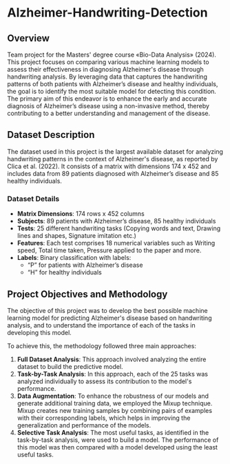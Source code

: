 # Alzheimer-Handwriting-Detection


## Overview
Team project for the Masters' degree course «Bio-Data Analysis» (2024). This project focuses on comparing various machine learning models to assess their effectiveness in diagnosing Alzheimer's disease through handwriting analysis. By leveraging data that captures the handwriting patterns of both patients with Alzheimer’s disease and healthy individuals, the goal is to identify the most suitable model for detecting this condition. The primary aim of this endeavor is to enhance the early and accurate diagnosis of Alzheimer’s disease using a non-invasive method, thereby contributing to a better understanding and management of the disease.

## Dataset Description

The dataset used in this project is the largest available dataset for analyzing handwriting patterns in the context of Alzheimer's disease, as reported by Clica et al. (2022). It consists of a matrix with dimensions 174 x 452 and includes data from 89 patients diagnosed with Alzheimer’s disease and 85 healthy individuals.

### Dataset Details

- **Matrix Dimensions**: 174 rows x 452 columns
- **Subjects**: 89 patients with Alzheimer’s disease, 85 healthy individuals
- **Tests**: 25 different handwriting tasks (Copying words and text, Drawing lines and shapes, Signature imitation etc.)
- **Features**: Each test comprises 18 numerical variables such as Writing speed, Total time taken, Pressure applied to the paper and more.
- **Labels**: Binary classification with labels:
  - “P” for patients with Alzheimer’s disease
  - “H” for healthy individuals


## Project Objectives and Methodology

The objective of this project was to develop the best possible machine learning model for predicting Alzheimer's disease based on handwriting analysis, and to understand the importance of each of the tasks in developing this model.

To achieve this, the methodology followed three main approaches:

1. **Full Dataset Analysis**: This approach involved analyzing the entire dataset to build the predictive model.
2. **Task-by-Task Analysis**: In this approach, each of the 25 tasks was analyzed individually to assess its contribution to the model's performance.
3. **Data Augmentation**: To enhance the robustness of our models and generate additional training data, we employed the Mixup technique. Mixup creates new training samples by combining pairs of examples with their corresponding labels, which helps in improving the generalization and performance of the models.
4. **Selective Task Analysis**: The most useful tasks, as identified in the task-by-task analysis, were used to build a model. The performance of this model was then compared with a model developed using the least useful tasks.
